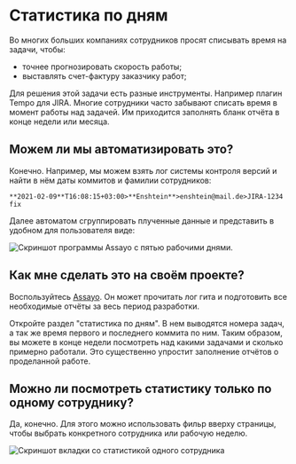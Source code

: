 [title]:# "Учёт рабочего времени"
[short]:# "Автоматический отчёт о работе за день по логам git"
[long]:# "Если вам нужно каждый день списывать время на задачи, то этот процесс можно автоматизировать. Assayo может показать кто, когда и какую задачу делал."
[tags]:# "git, bitbucket, gitlab, log, stat, statistic, гит, лог, статистика, анализ,  список задач, tempo, time tracking, время, списание времени, трекинг, учёт, рабочее, график, табель"
[recommendations]:# "team_year, recommendations"
[youtube]:# "jwCp_-bhrCQ"

# Статистика по дням

Во многих больших компаниях сотрудников просят списывать время на задачи, чтобы:
- точнее прогнозировать скорость работы;
- выставлять счет-фактуру заказчику работ;

Для решения этой задачи есть разные инструменты. Например плагин Tempo для JIRA. Многие сотрудники часто забывают списать время в момент работы над задачей. Им приходится заполнять бланк отчёта в конце недели или месяца.

## Можем ли мы автоматизировать это?

Конечно. Например, мы можем взять лог системы контроля версий и найти в нём даты коммитов и фамилии сотрудников:

```
**2021-02-09**T16:08:15+03:00>**Enshtein**>enshtein@mail.de>JIRA-1234 fix
```

Далее автоматом сгруппировать плученные данные и представить в удобном для пользователя виде:

<img src="../../../assets/images/assayo/team_day.png" title="Скриншот программы Assayo c пятью рабочими днями." />

## Как мне сделать это на своём проекте?

Воспользуйтесь [Assayo](/). Он может прочитать лог гита и подготовить все необходимые отчёты за весь период разработки.

Откройте раздел "статистика по дням". В нем выводятся номера задач, а так же время первого и последнего коммита по ним. Таким образом, вы можете в конце недели посмотреть над какими задачами и сколько примерно работали. Это существенно упростит заполнение отчётов о проделанной работе.

## Можно ли посмотреть статистику только по одному сотруднику?

Да, конечно. Для этого можно использовать фильр вверху страницы, чтобы выбрать конкретного сотрудника или рабочую неделю.

<img src="../../../assets/images/assayo/team_day_2.png" title="Скриншот вкладки со статистикой одного сотрудника" />

